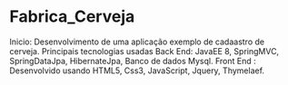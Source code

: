 # Fabrica_Cerveja

Inicio:
Desenvolvimento de uma aplicação exemplo de cadaastro de cerveja.
Principais tecnologias usadas Back End: JavaEE 8, SpringMVC, SpringDataJpa, HibernateJpa, 
Banco de dados Mysql.
Front End : Desenvolvido usando HTML5, Css3, JavaScript, Jquery, Thymelaef.
